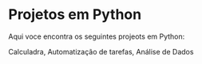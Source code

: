 # Projetos em Python

Aqui voce encontra os seguintes projeots em Python:

Calculadra, Automatização de tarefas, Análise de Dados


